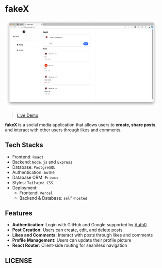 # fakeX

![demo](https://raw.githubusercontent.com/ansonhex/rawimages/master/img/fakex-demo2.png)

> [Live Demo](https://fakex.ansonhe.app)

**fakeX** is a social media application that allows users to **create, share posts**, and interact with other users through likes and comments.

## Tech Stacks

- Frontend: `React`
- Backend: `Node.js` and `Express`
- Database: `PostgreSQL`
- Authentication: `Auth0`
- Database ORM: `Prisma`
- Styles: `Tailwind CSS`
- Deployment:
  - Frontend: `Vercel`
  - Backend & Database: `self-hosted`

## Features

- **Authentication**: Login with GitHub and Google supported by [Auth0](https://auth0.com/)
- **Post Creation**: Users can create, edit, and delete posts
- **Likes and Comments**: Interact with posts through likes and comments
- **Profile Management**: Users can update their profile picture
- **React Router**: Client-side routing for seamless navigation

## LICENSE
